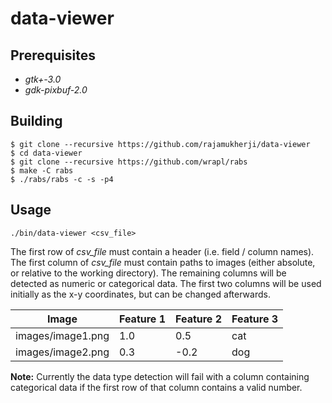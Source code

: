 # data-viewer

## Prerequisites

* *gtk+-3.0*
* *gdk-pixbuf-2.0*

## Building

```
$ git clone --recursive https://github.com/rajamukherji/data-viewer
$ cd data-viewer
$ git clone --recursive https://github.com/wrapl/rabs
$ make -C rabs
$ ./rabs/rabs -c -s -p4
```

## Usage

```
./bin/data-viewer <csv_file>
```

The first row of *csv_file* must contain a header (i.e. field / column names). 
The first column of *csv_file* must contain paths to images (either absolute, or relative to the working directory).
The remaining columns will be detected as numeric or categorical data.
The first two columns will be used initially as the x-y coordinates, but can be changed afterwards.

| Image | Feature 1 | Feature 2 | Feature 3 |
|---|---|---|---|
| images/image1.png | 1.0 | 0.5 | cat |
| images/image2.png | 0.3 | -0.2 | dog |

**Note:** Currently the data type detection will fail with a column containing categorical data if the first row of that column contains a valid number.    